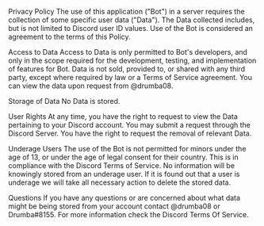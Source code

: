 Privacy Policy
The use of this application ("Bot") in a server requires the collection of some specific user data ("Data"). The Data collected includes, but is not limited to Discord user ID values. Use of the Bot is considered an agreement to the terms of this Policy.

Access to Data
Access to Data is only permitted to Bot's developers, and only in the scope required for the development, testing, and implementation of features for Bot. Data is not sold, provided to, or shared with any third party, except where required by law or a Terms of Service agreement. You can view the data upon request from @drumba08.

Storage of Data
No Data is stored.

User Rights
At any time, you have the right to request to view the Data pertaining to your Discord account. You may submit a request through the Discord Server. You have the right to request the removal of relevant Data.

Underage Users
The use of the Bot is not permitted for minors under the age of 13, or under the age of legal consent for their country. This is in compliance with the Discord Terms of Service. No information will be knowingly stored from an underage user. If it is found out that a user is underage we will take all necessary action to delete the stored data.

Questions
If you have any questions or are concerned about what data might be being stored from your account contact @drumba08 or Drumba#8155. For more information check the Discord Terms Of Service.
